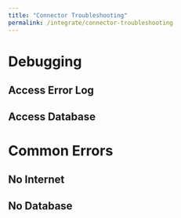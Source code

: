 ```yaml
---
title: "Connector Troubleshooting"
permalink: /integrate/connector-troubleshooting
---
```


# Debugging

## Access Error Log

## Access Database

# Common Errors

## No Internet

## No Database
